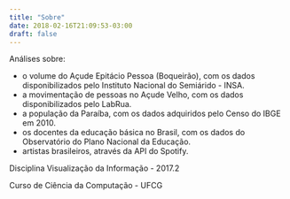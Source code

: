 ```yaml
---
title: "Sobre"
date: 2018-02-16T21:09:53-03:00
draft: false
---
```


Análises sobre:

- o volume do Açude Epitácio Pessoa (Boqueirão), com os dados disponibilizados pelo Instituto Nacional do Semiárido - INSA.
- a movimentação de pessoas no Açude Velho, com os dados disponibilizados pelo LabRua.
- a população da Paraíba, com os dados adquiridos pelo Censo do IBGE em 2010.
- os docentes da educação básica no Brasil, com os dados do Observatório do Plano Nacional da Educação.
- artistas brasileiros, através da API do Spotify.

Disciplina Visualização da Informação - 2017.2

Curso de Ciência da Computação - UFCG
